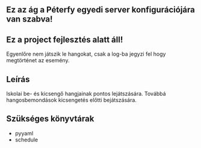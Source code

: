 ## Ez az ág a Péterfy egyedi server konfigurációjára van szabva!

## Ez a project fejlesztés alatt áll!

Egyenlőre nem játszik le hangokat, csak a log-ba jegyzi fel hogy megtörténet az esemény.

## Leírás

Iskolai be- és kicsengő hangjainak pontos lejátszására. Továbbá hangosbemondások kicsengetés előtti bejátszására.

## Szükséges könyvtárak

 - pyyaml
 - schedule
